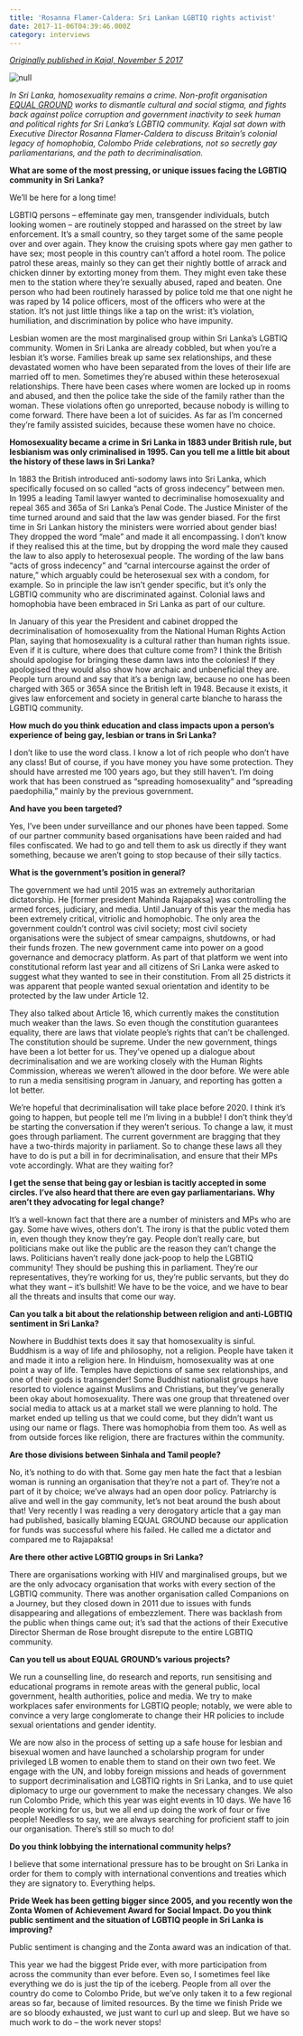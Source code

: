 ```yaml
---
title: 'Rosanna Flamer-Caldera: Sri Lankan LGBTIQ rights activist'
date: 2017-11-06T04:39:46.000Z
category: interviews
---
```

[_Originally published in Kajal, November 5 2017_](https://www.kajalmag.com/rosanna-flamer-caldera-sri-lanka-lgbtq/)

![null](/img/image-1.jpg)

*In Sri Lanka, homosexuality remains a crime. Non-profit organisation [EQUAL GROUND](http://www.equal-ground.org/) works to dismantle cultural and social stigma, and fights back against police corruption and government inactivity to seek human and political rights for Sri Lanka’s LGBTIQ community. Kajal sat down with Executive Director Rosanna Flamer-Caldera to discuss Britain’s colonial legacy of homophobia, Colombo Pride celebrations, not so secretly gay parliamentarians, and the path to decriminalisation.*

**What are some of the most pressing, or unique issues facing the LGBTIQ community in Sri Lanka?**

We’ll be here for a long time!

LGBTIQ persons – effeminate gay men, transgender individuals, butch looking women – are routinely stopped and harassed on the street by law enforcement. It’s a small country, so they target some of the same people over and over again. They know the cruising spots where gay men gather to have sex; most people in this country can’t afford a hotel room. The police patrol these areas, mainly so they can get their nightly bottle of arrack and chicken dinner by extorting money from them. They might even take these men to the station where they’re sexually abused, raped and beaten. One person who had been routinely harassed by police told me that one night he was raped by 14 police officers, most of the officers who were at the station. It’s not just little things like a tap on the wrist: it’s violation, humiliation, and discrimination by police who have impunity.

Lesbian women are the most marginalised group within Sri Lanka’s LGBTIQ community. Women in Sri Lanka are already cobbled, but when you’re a lesbian it’s worse. Families break up same sex relationships, and these devastated women who have been separated from the loves of their life are married off to men. Sometimes they’re abused within these heterosexual relationships. There have been cases where women are locked up in rooms and abused, and then the police take the side of the family rather than the woman. These violations often go unreported, because nobody is willing to come forward. There have been a lot of suicides. As far as I’m concerned they’re family assisted suicides, because these women have no choice.

**Homosexuality became a crime in Sri Lanka in 1883 under British rule, but lesbianism was only criminalised in 1995. Can you tell me a little bit about the history of these laws in Sri Lanka?**

In 1883 the British introduced anti-sodomy laws into Sri Lanka, which specifically focused on so called “acts of gross indecency” between men. In 1995 a leading Tamil lawyer wanted to decriminalise homosexuality and repeal 365 and 365a of Sri Lanka’s Penal Code. The Justice Minister of the time turned around and said that the law was gender biased. For the first time in Sri Lankan history the ministers were worried about gender bias! They dropped the word “male” and made it all encompassing. I don’t know if they realised this at the time, but by dropping the word male they caused the law to also apply to heterosexual people. The wording of the law bans “acts of gross indecency” and “carnal intercourse against the order of nature,” which arguably could be heterosexual sex with a condom, for example. So in principle the law isn’t gender specific, but it’s only the LGBTIQ community who are discriminated against. Colonial laws and homophobia have been embraced in Sri Lanka as part of our culture.

In January of this year the President and cabinet dropped the decriminalisation of homosexuality from the National Human Rights Action Plan, saying that homosexuality is a cultural rather than human rights issue. Even if it is culture, where does that culture come from? I think the British should apologise for bringing these damn laws into the colonies! If they apologised they would also show how archaic and unbeneficial they are. People turn around and say that it’s a benign law, because no one has been charged with 365 or 365A since the British left in 1948. Because it exists, it gives law enforcement and society in general carte blanche to harass the LGBTIQ community.

**How much do you think education and class impacts upon a person’s experience of being gay, lesbian or trans in Sri Lanka?**

I don’t like to use the word class. I know a lot of rich people who don’t have any class! But of course, if you have money you have some protection. They should have arrested me 100 years ago, but they still haven’t. I’m doing work that has been construed as “spreading homosexuality” and “spreading paedophilia,” mainly by the previous government.

**And have you been targeted?**

Yes, I’ve been under surveillance and our phones have been tapped. Some of our partner community based organisations have been raided and had files confiscated. We had to go and tell them to ask us directly if they want something, because we aren’t going to stop because of their silly tactics.

**What is the government’s position in general?**

The government we had until 2015 was an extremely authoritarian dictatorship. He \[former president Mahinda Rajapaksa] was controlling the armed forces, judiciary, and media. Until January of this year the media has been extremely critical, vitriolic and homophobic. The only area the government couldn’t control was civil society; most civil society organisations were the subject of smear campaigns, shutdowns, or had their funds frozen. The new government came into power on a good governance and democracy platform. As part of that platform we went into constitutional reform last year and all citizens of Sri Lanka were asked to suggest what they wanted to see in their constitution. From all 25 districts it was apparent that people wanted sexual orientation and identity to be protected by the law under Article 12.

They also talked about Article 16, which currently makes the constitution much weaker than the laws. So even though the constitution guarantees equality, there are laws that violate people’s rights that can’t be challenged. The constitution should be supreme. Under the new government, things have been a lot better for us. They’ve opened up a dialogue about decriminalisation and we are working closely with the Human Rights Commission, whereas we weren’t allowed in the door before. We were able to run a media sensitising program in January, and reporting has gotten a lot better.

We’re hopeful that decriminalisation will take place before 2020. I think it’s going to happen, but people tell me I’m living in a bubble! I don’t think they’d be starting the conversation if they weren’t serious. To change a law, it must goes through parliament. The current government are bragging that they have a two-thirds majority in parliament. So to change these laws all they have to do is put a bill in for decriminalisation, and ensure that their MPs vote accordingly. What are they waiting for?

**I get the sense that being gay or lesbian is tacitly accepted in some circles. I’ve also heard that there are even gay parliamentarians. Why aren’t they advocating for legal change?**

It’s a well-known fact that there are a number of ministers and MPs who are gay. Some have wives, others don’t. The irony is that the public voted them in, even though they know they’re gay. People don’t really care, but politicians make out like the public are the reason they can’t change the laws. Politicians haven’t really done jack-poop to help the LGBTIQ community! They should be pushing this in parliament. They’re our representatives, they’re working for us, they’re public servants, but they do what they want – it’s bullshit! We have to be the voice, and we have to bear all the threats and insults that come our way.

**Can you talk a bit about the relationship between religion and anti-LGBTIQ sentiment in Sri Lanka?**

Nowhere in Buddhist texts does it say that homosexuality is sinful. Buddhism is a way of life and philosophy, not a religion. People have taken it and made it into a religion here. In Hinduism, homosexuality was at one point a way of life. Temples have depictions of same sex relationships, and one of their gods is transgender! Some Buddhist nationalist groups have resorted to violence against Muslims and Christians, but they’ve generally been okay about homosexuality. There was one group that threatened over social media to attack us at a market stall we were planning to hold. The market ended up telling us that we could come, but they didn’t want us using our name or flags. There was homophobia from them too. As well as from outside forces like religion, there are fractures within the community.

**Are those divisions between Sinhala and Tamil people?**

No, it’s nothing to do with that. Some gay men hate the fact that a lesbian woman is running an organisation that they’re not a part of. They’re not a part of it by choice; we’ve always had an open door policy. Patriarchy is alive and well in the gay community, let’s not beat around the bush about that! Very recently I was reading a very derogatory article that a gay man had published, basically blaming EQUAL GROUND because our application for funds was successful where his failed. He called me a dictator and compared me to Rajapaksa!

**Are there other active LGBTIQ groups in Sri Lanka?**

There are organisations working with HIV and marginalised groups, but we are the only advocacy organisation that works with every section of the LGBTIQ community. There was another organisation called Companions on a Journey, but they closed down in 2011 due to issues with funds disappearing and allegations of embezzlement. There was backlash from the public when things came out; it’s sad that the actions of their Executive Director Sherman de Rose brought disrepute to the entire LGBTIQ community.

**Can you tell us about EQUAL GROUND’s various projects?**

We run a counselling line, do research and reports, run sensitising and educational programs in remote areas with the general public, local government, health authorities, police and media. We try to make workplaces safer environments for LGBTIQ people; notably, we were able to convince a very large conglomerate to change their HR policies to include sexual orientations and gender identity.

We are now also in the process of setting up a safe house for lesbian and bisexual women and have launched a scholarship program for under privileged LB women to enable them to stand on their own two feet. We engage with the UN, and lobby foreign missions and heads of government to support decriminalisation and LGBTIQ rights in Sri Lanka, and to use quiet diplomacy to urge our government to make the necessary changes. We also run Colombo Pride, which this year was eight events in 10 days. We have 16 people working for us, but we all end up doing the work of four or five people! Needless to say, we are always searching for proficient staff to join our organisation. There’s still so much to do!

**Do you think lobbying the international community helps?**

I believe that some international pressure has to be brought on Sri Lanka in order for them to comply with international conventions and treaties which they are signatory to. Everything helps.

**Pride Week has been getting bigger since 2005, and you recently won the Zonta Women of Achievement Award for Social Impact. Do you think public sentiment and the situation of LGBTIQ people in Sri Lanka is improving?**

Public sentiment is changing and the Zonta award was an indication of that.

This year we had the biggest Pride ever, with more participation from across the community than ever before. Even so, I sometimes feel like everything we do is just the tip of the iceberg. People from all over the country do come to Colombo Pride, but we’ve only taken it to a few regional areas so far, because of limited resources. By the time we finish Pride we are so bloody exhausted, we just want to curl up and sleep. But we have so much work to do – the work never stops!
